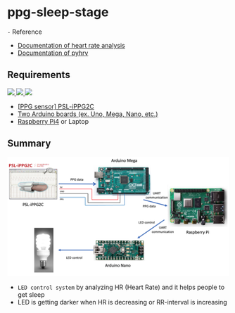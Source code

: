 # ppg-sleep-stage
`-` Reference
- [Documentation of heart rate analysis](https://python-heart-rate-analysis-toolkit.readthedocs.io/en/latest/)
- [Documentation of pyhrv](https://pyhrv.readthedocs.io/en/latest/)

## Requirements
<a href="https://www.python.org/" target="_blank"><img src="https://img.shields.io/badge/Python-3670A0?style=round-square&logo=Python&logoColor=ffdd54"/>
<a href="https://www.arduino.cc/" target="_blank"><img src="https://img.shields.io/badge/-Arduino-00979D?style=round-flat&logo=Arduino&logoColor=white"/>
<a href="https://www.raspberrypi.com/" target="_blank"><img src="https://img.shields.io/badge/-RaspberryPi-C51A4A?style=round-flat&logo=Raspberry-Pi"/>


- [[PPG sensor] PSL-iPPG2C](https://www.devicemart.co.kr/goods/view?no=1328963)
- [Two Arduino boards (ex. Uno, Mega, Nano, etc.)](https://store.arduino.cc/products/arduino-uno-rev3)
- [Raspberry Pi4](https://www.raspberrypi.com/products/raspberry-pi-4-model-b/) or Laptop

## Summary
![Summary](images/summary.png)
- `LED control system` by analyzing HR (Heart Rate) and it helps people to get sleep
- LED is getting darker when HR is decreasing or RR-interval is increasing